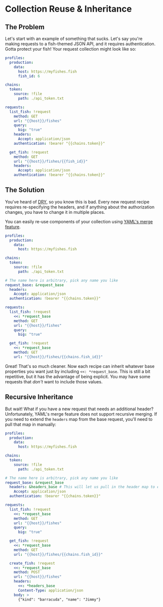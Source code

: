 # Collection Reuse & Inheritance

## The Problem

Let's start with an example of something that sucks. Let's say you're making requests to a fish-themed JSON API, and it requires authentication. Gotta protect your fish! Your request collection might look like so:

```yaml
profiles:
  production:
    data:
      host: https://myfishes.fish
      fish_id: 6

chains:
  token:
    source: !file
      path: ./api_token.txt

requests:
  list_fish: !request
    method: GET
    url: "{{host}}/fishes"
    query:
      big: "true"
    headers:
      Accept: application/json
    authentication: !bearer "{{chains.token}}"

  get_fish: !request
    method: GET
    url: "{{host}}/fishes/{{fish_id}}"
    headers:
      Accept: application/json
    authentication: !bearer "{{chains.token}}"
```

## The Solution

You've heard of [DRY](https://en.wikipedia.org/wiki/Don%27t_repeat_yourself), so you know this is bad. Every new request recipe requires re-specifying the headers, and if anything about the authorization changes, you have to change it in multiple places.

You can easily re-use components of your collection using [YAML's merge feature](https://yaml.org/type/merge.html).

```yaml
profiles:
  production:
    data:
      host: https://myfishes.fish

chains:
  token:
    source: !file
      path: ./api_token.txt

# The name here is arbitrary, pick any name you like
request_base: &request_base
  headers:
    Accept: application/json
  authentication: !bearer "{{chains.token}}"

requests:
  list_fish: !request
    <<: *request_base
    method: GET
    url: "{{host}}/fishes"
    query:
      big: "true"

  get_fish: !request
    <<: *request_base
    method: GET
    url: "{{host}}/fishes/{{chains.fish_id}}"
```

Great! That's so much cleaner. Now each recipe can inherit whatever base properties you want just by including `<<: *request_base`. This is still a bit repetitive, but it has the advantage of being explicit. You may have some requests that _don't_ want to include those values.

## Recursive Inheritance

But wait! What if you have a new request that needs an additional header? Unfortunately, YAML's merge feature does not support recursive merging. If you need to extend the `headers` map from the base request, you'll need to pull that map in manually:

```yaml
profiles:
  production:
    data:
      host: https://myfishes.fish

chains:
  token:
    source: !file
      path: ./api_token.txt

# The name here is arbitrary, pick any name you like
request_base: &request_base
  headers: &headers_base # This will let us pull in the header map to extend it
    Accept: application/json
  authentication: !bearer "{{chains.token}}"

requests:
  list_fish: !request
    <<: *request_base
    method: GET
    url: "{{host}}/fishes"
    query:
      big: "true"

  get_fish: !request
    <<: *request_base
    method: GET
    url: "{{host}}/fishes/{{chains.fish_id}}"

  create_fish: !request
    <<: *request_base
    method: POST
    url: "{{host}}/fishes"
    headers:
      <<: *headers_base
      Content-Type: application/json
    body: >
      {"kind": "barracuda", "name": "Jimmy"}
```
